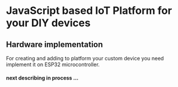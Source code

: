 # JavaScript based IoT Platform for your DIY devices

## Hardware implementation
For creating and adding to platform your custom device you need implement it on ESP32 microcontroller. 

#### next describing in process ...
